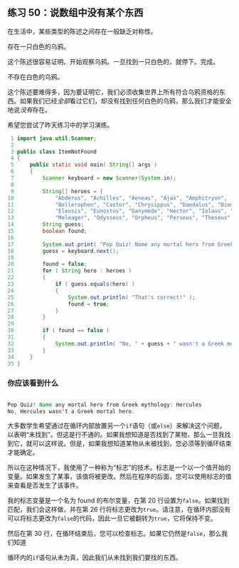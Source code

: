 ## 练习 50：说数组中没有某个东西

在生活中，某些类型的陈述之间存在一般缺乏对称性。

存在一只白色的乌鸦。

这个陈述很容易证明。开始观察乌鸦。一旦找到一只白色的，就停下。完成。

不存在白色的乌鸦。

这个陈述要难得多，因为要证明它，我们必须收集世界上所有符合乌鸦资格的东西。如果我们已经*全部*看过它们，却没有找到任何白色的乌鸦，那么我们才能安全地说*没有*存在。

希望您尝试了昨天练习中的学习演练。

```java
 1 import java.util.Scanner;
 2 
 3 public class ItemNotFound
 4 {
 5     public static void main( String[] args )
 6     {
 7         Scanner keyboard = new Scanner(System.in);
 8 
 9         String[] heroes = {
10             "Abderus", "Achilles", "Aeneas", "Ajax", "Amphitryon",
11             "Bellerophon", "Castor", "Chrysippus", "Daedalus", "Diomedes",
12             "Eleusis", "Eunostus", "Ganymede", "Hector", "Iolaus", "Jason",
13             "Meleager", "Odysseus", "Orpheus", "Perseus", "Theseus" };
14         String guess;
15         boolean found;
16 
17         System.out.print( "Pop Quiz! Name any mortal hero from Greek mythology: " );
18         guess = keyboard.next();
19 
20         found = false;
21         for ( String hero : heroes )
22         {
23             if ( guess.equals(hero) )
24             {
25                 System.out.println( "That's correct!" );
26                 found = true;
27             }
28         }
29 
30         if ( found == false )
31         {
32             System.out.println( "No, " + guess + " wasn't a Greek mortal hero." );
33         }
34     }
35 }
```


### 你应该看到什么

```java

Pop Quiz! Name any mortal hero from Greek mythology: Hercules 
No, Hercules wasn't a Greek mortal hero.
```

大多数学生希望通过在循环内部放置另一个`if`语句（或`else`）来解决这个问题，以表明“未找到”。但这是行不通的。如果我想知道是否找到了某物，那么一旦我找到它，就可以这样说。但是，如果我想知道某物从未被找到，您必须等到循环结束才能确定。

所以在这种情况下，我使用了一种称为“标志”的技术。标志是一个以一个值开始的变量。如果发生了某事，该值将被更改。然后在程序的后面，您可以使用标志的值来查看是否发生了该事件。

我的标志变量是一个名为 found 的布尔变量，在第 20 行设置为`false`。如果找到匹配，我们会这样做，并在第 26 行将标志更改为`true`。请注意，在循环内部没有可以将标志更改为`false`的代码，因此一旦它被翻转为`true`，它将保持不变。

然后在第 30 行，在循环结束后，您可以检查标志。如果它仍然是`false`，那么我们知道

循环内的`if`语句从未为真，因此我们从未找到我们要找的东西。

